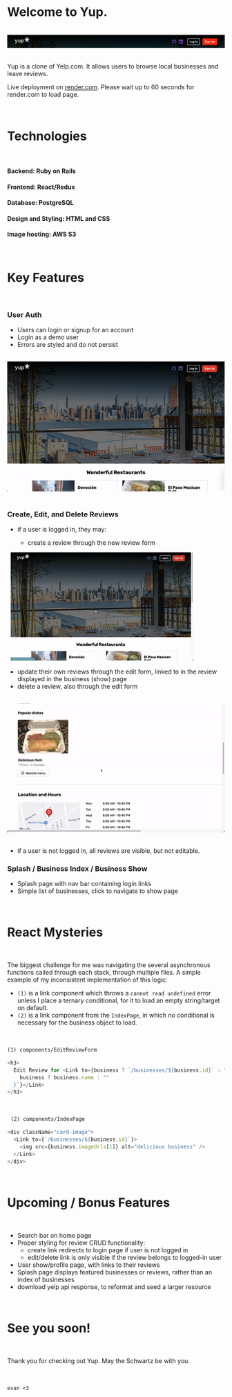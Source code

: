 # Welcome to Yup.

&nbsp;
![yup-logo](./app/assets/yup-logo.png)
&nbsp;

Yup is a clone of Yelp.com. It allows users to browse local businesses and leave reviews.

Live deployment on [render.com](https://yup-z7t1.onrender.com/). Please wait up to 60 seconds for render.com to load page.

&nbsp;

# Technologies

&nbsp;

#### Backend: Ruby on Rails

#### Frontend: React/Redux

#### Database: PostgreSQL

#### Design and Styling: HTML and CSS

#### Image hosting: AWS S3

&nbsp;

# Key Features

&nbsp;

### User Auth

- Users can login or signup for an account
- Login as a demo user
- Errors are styled and do not persist

&nbsp;
![current site](./app/assets/auth.gif)
&nbsp;

### Create, Edit, and Delete Reviews

- if a user is logged in, they may:

  - create a review through the new review form

&nbsp;
![create](./app/assets/crud-1.gif)
&nbsp;

- update their own reviews through the edit form, linked to in the review displayed in the business (show) page
- delete a review, also through the edit form

&nbsp;
![edit/delete](./app/assets/crud-2.gif)
&nbsp;

- if a user is not logged in, all reviews are visible, but not editable.
  &nbsp;

### Splash / Business Index / Business Show

- Splash page with nav bar containing login links
- Simple list of businesses, click to navigate to show page
  &nbsp;

&nbsp;

# React Mysteries

&nbsp;
&nbsp;

The biggest challenge for me was navigating the several asynchronous functions called through each stack, through multiple files. A simple example of my inconsistent implementation of this logic:

- `(1)` is a link component which throws a `cannot read undefined` error unless I place a ternary conditional, for it to load an empty string/target on default.
- `(2)` is a link component from the `IndexPage`, in which no conditional is necessary for the business object to load.

&nbsp;

`(1) components/EditReviewForm`

```js
<h3>
  Edit Review for <Link to={business ? `/businesses/${business.id}` : "/"}>{`${
    business ? business.name : ""
  }`}</Link>
</h3>
```

&nbsp;

&nbsp;
`(2) components/IndexPage`

```js
<div className="card-image">
  <Link to={`/businesses/${business.id}`}>
    <img src={business.imageUrls[1]} alt="delicious business" />
  </Link>
</div>
```

&nbsp;

# Upcoming / Bonus Features

&nbsp;

- Search bar on home page
- Proper styling for review CRUD functionality:
  - create link redirects to login page if user is not logged in
  - edit/delete link is only visible if the review belongs to logged-in user
- User show/profile page, with links to their reviews
- Splash page displays featured businesses or reviews, rather than an index of businesses
- download yelp api response, to reformat and seed a larger resource

&nbsp;

# See you soon!

&nbsp;

Thank you for checking out Yup. May the Schwartz be with you.

&nbsp;
&nbsp;

`evan <3`
